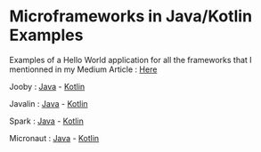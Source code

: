 # Microframeworks in Java/Kotlin Examples

Examples of a Hello World application for all the frameworks that I mentionned in my  Medium Article : [Here](https://medium.com/@iliasyahia/the-state-of-java-kotlin-microframeworks-in-2018-54768edb7908)

Jooby : [Java]() - [Kotlin]()

Javalin : [Java]() - [Kotlin]()

Spark : [Java]() - [Kotlin]()

Micronaut : [Java]() - [Kotlin]()